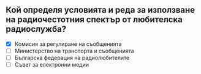 ## Кой определя условията и реда за използване на радиочестотния спектър от любителска радиослужба?

<!-- Верният отговор е отбелязан с [X] -->

- [X] Комисия за регулиране на съобщенията
- [ ] Министерство на транспорта и съобщенията
- [ ] Българска федерация на радиолюбителите
- [ ] Съвет за електронни медии
